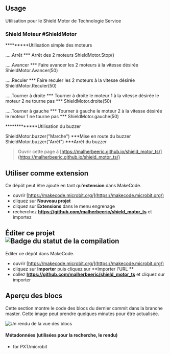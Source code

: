 ## Usage

Utilisation pour le Shield Motor de Technologie Service

### Shield Moteur #ShieldMotor

*********Utilisation simple des moteurs 

.....Arrêt *** Arrêt des 2 moteurs
ShieldMotor.Stop()

.....Avancer *** Faire avancer les 2 moteurs à la vitesse désirée
ShieldMotor.Avancer(50)

.....Reculer *** Faire reculer les 2 moteurs à la vitesse désirée
ShieldMotor.Reculer(50)

.....Tourner à droite *** Tourner à droite le moteur 1 à la vitesse désirée
            le moteur 2 ne tourne pas ***
ShieldMotor.droite(50)

.....Tourner à gauche *** Tourner à gauche le moteur 2 à la vitesse désirée
            le moteur 1 ne tourne pas ***
ShieldMotor.gauche(50)

*************Utilisation du buzzer

ShieldMotor.buzzer("Marche") ***Mise en route du buzzer
ShieldMotor.buzzer("Arrêt")  ***Arrêt du buzzer



> Ouvrir cette page à [https://malherbeeric.github.io/shield_motor_ts/](https://malherbeeric.github.io/shield_motor_ts/)

## Utiliser comme extension

Ce dépôt peut être ajouté en tant qu'**extension** dans MakeCode.

* ouvrir [https://makecode.microbit.org/](https://makecode.microbit.org/)
* cliquez sur **Nouveau projet**
* cliquez sur **Extensions** dans le menu engrenage
* recherchez **https://github.com/malherbeeric/shield_motor_ts** et importez

## Éditer ce projet ![Badge du statut de la compilation](https://github.com/malherbeeric/shield_motor_ts/workflows/MakeCode/badge.svg)

Éditer ce dépôt dans MakeCode.

* ouvrir [https://makecode.microbit.org/](https://makecode.microbit.org/)
* cliquez sur **Importer** puis cliquez sur **Importer l'URL **
* collez **https://github.com/malherbeeric/shield_motor_ts** et cliquez sur importer

## Aperçu des blocs

Cette section montre le code des blocs du dernier commit dans la branche master.
Cette image peut prendre quelques minutes pour être actualisée.

![Un rendu de la vue des blocs](https://github.com/malherbeeric/shield_motor_ts/raw/master/.github/makecode/blocks.png)

#### Métadonnées (utilisées pour la recherche, le rendu)

* for PXT/microbit
<script src="https://makecode.com/gh-pages-embed.js"></script><script>makeCodeRender("{{ site.makecode.home_url }}", "{{ site.github.owner_name }}/{{ site.github.repository_name }}");</script>
